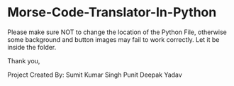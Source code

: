 # Morse-Code-Translator-In-Python

Please make sure NOT to change the location of the Python File, otherwise some background and button images may fail to work correctly.
Let it be inside the folder.

Thank you,

Project Created By:
Sumit Kumar Singh
Punit
Deepak Yadav
